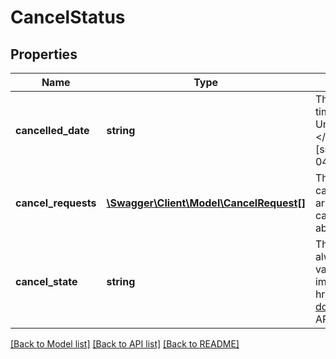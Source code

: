 # CancelStatus

## Properties
Name | Type | Description | Notes
------------ | ------------- | ------------- | -------------
**cancelled_date** | **string** | The date and time the order was cancelled, if applicable. This timestamp is in ISO 8601 format, which uses the 24-hour Universal Coordinated Time (UTC) clock. &lt;br&gt;&lt;br&gt;&lt;b&gt;Format:&lt;/b&gt; &lt;code&gt;[YYYY]-[MM]-[DD]T[hh]:[mm]:[ss].[sss]Z&lt;/code&gt; &lt;br&gt;&lt;b&gt;Example:&lt;/b&gt; &lt;code&gt;2015-08-04T19:09:02.768Z&lt;/code&gt; | [optional] 
**cancel_requests** | [**\Swagger\Client\Model\CancelRequest[]**](CancelRequest.md) | This array contains details of one or more buyer requests to cancel the order. &lt;br&gt;&lt;br&gt;&lt;b&gt;For the getOrders call:&lt;/b&gt;  This array is returned but is always empty.&lt;br&gt;&lt;b&gt;For the getOrder call:&lt;/b&gt; This array is returned fully populated with information about any cancellation requests. | [optional] 
**cancel_state** | **string** | The state of the order with regard to cancellation. This field is always returned, and if there are no cancellation requests, a value of &lt;code&gt;NONE_REQUESTED&lt;/code&gt; is returned.  For implementation help, refer to &lt;a href&#x3D;&#x27;https://developer.ebay.com/api-docs/sell/fulfillment/types/sel:CancelStateEnum&#x27;&gt;eBay API documentation&lt;/a&gt; | [optional] 

[[Back to Model list]](../../README.md#documentation-for-models) [[Back to API list]](../../README.md#documentation-for-api-endpoints) [[Back to README]](../../README.md)

